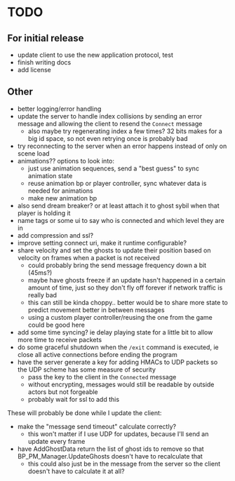 # TODO

## For initial release

* update client to use the new application protocol, test
* finish writing docs
* add license

## Other

* better logging/error handling
* update the server to handle index collisions by sending an error message and allowing the client to resend the `Connect` message
  * also maybe try regenerating index a few times? 32 bits makes for a big id space, so not even retrying once is probably bad
* try reconnecting to the server when an error happens instead of only on scene load
* animations?? options to look into:
  * just use animation sequences, send a "best guess" to sync animation state
  * reuse animation bp or player controller, sync whatever data is needed for animations
  * make new animation bp
* also send dream breaker? or at least attach it to ghost sybil when that player is holding it
* name tags or some ui to say who is connected and which level they are in
* add compression and ssl?
* improve setting connect uri, make it runtime configurable?
* share velocity and set the ghosts to update their position based on velocity on frames when a packet is not received
  * could probably bring the send message frequency down a bit (45ms?)
  * maybe have ghosts freeze if an update hasn't happened in a certain amount of time, just so they don't fly off forever if network traffic is really bad
  * this can still be kinda choppy.. better would be to share more state to predict movement better in between messages
  * using a custom player controller/reusing the one from the game could be good here
* add some time syncing? ie delay playing state for a little bit to allow more time to receive packets
* do some graceful shutdown when the `/exit` command is executed, ie close all active connections before ending the program
* have the server generate a key for adding HMACs to UDP packets so the UDP scheme has some measure of security
  * pass the key to the client in the `Connected` message
  * without encrypting, messages would still be readable by outside actors but not forgeable
  * probably wait for ssl to add this

These will probably be done while I update the client:

* make the "message send timeout" calculate correctly?
  * this won't matter if I use UDP for updates, because I'll send an update every frame
* have AddGhostData return the list of ghost ids to remove so that BP_PM_Manager.UpdateGhosts doesn't have to recalculate that
  * this could also just be in the message from the server so the client doesn't have to calculate it at all?
